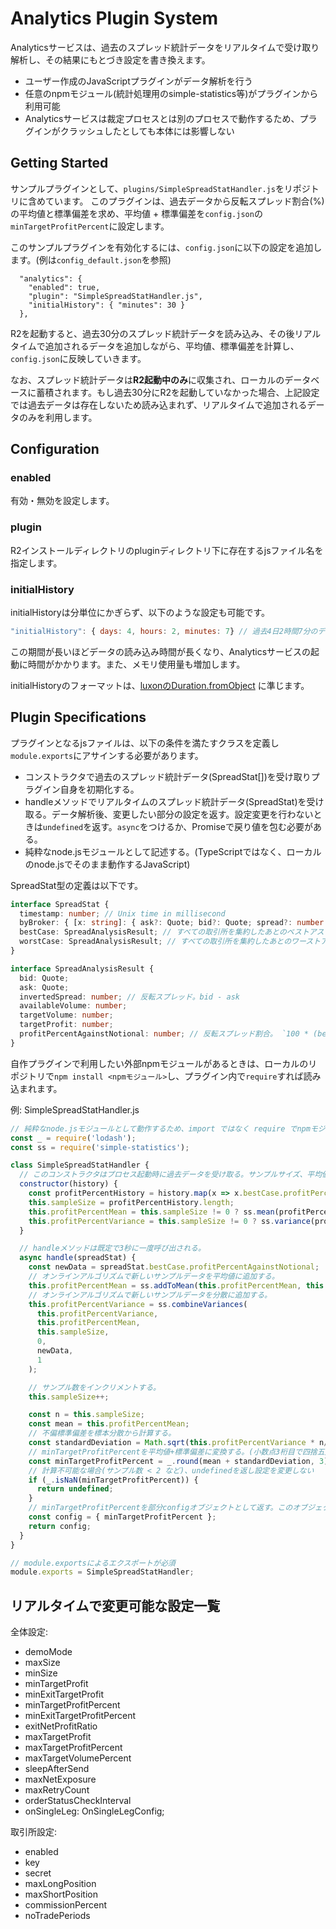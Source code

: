 # Analytics Plugin System

Analyticsサービスは、過去のスプレッド統計データをリアルタイムで受け取り解析し、その結果にもとづき設定を書き換えます。

- ユーザー作成のJavaScriptプラグインがデータ解析を行う
- 任意のnpmモジュール(統計処理用のsimple-statistics等)がプラグインから利用可能
- Analyticsサービスは裁定プロセスとは別のプロセスで動作するため、プラグインがクラッシュしたとしても本体には影響しない

## Getting Started

サンプルプラグインとして、`plugins/SimpleSpreadStatHandler.js`をリポジトリに含めています。
このプラグインは、過去データから反転スプレッド割合(%)の平均値と標準偏差を求め、平均値 + 標準偏差を`config.json`の`minTargetProfitPercent`に設定します。

このサンプルプラグインを有効化するには、`config.json`に以下の設定を追加します。(例は`config_default.json`を参照)

```
  "analytics": {
    "enabled": true,
    "plugin": "SimpleSpreadStatHandler.js",
    "initialHistory": { "minutes": 30 }
  },
```

R2を起動すると、過去30分のスプレッド統計データを読み込み、その後リアルタイムで追加されるデータを追加しながら、平均値、標準偏差を計算し、`config.json`に反映していきます。

なお、スプレッド統計データは**R2起動中のみ**に収集され、ローカルのデータベースに蓄積されます。もし過去30分にR2を起動していなかった場合、上記設定では過去データは存在しないため読み込まれず、リアルタイムで追加されるデータのみを利用します。

## Configuration

### enabled

有効・無効を設定します。

### plugin

R2インストールディレクトリのpluginディレクトリ下に存在するjsファイル名を指定します。

### initialHistory

initialHistoryは分単位にかぎらず、以下のような設定も可能です。

```javascript
"initialHistory": { days: 4, hours: 2, minutes: 7} // 過去4日2時間7分のデータを読み込む
```

この期間が長いほどデータの読み込み時間が長くなり、Analyticsサービスの起動に時間がかかります。また、メモリ使用量も増加します。

initialHistoryのフォーマットは、[luxonのDuration.fromObject](https://moment.github.io/luxon/docs/class/src/duration.js~Duration.html) に準じます。

## Plugin Specifications

プラグインとなるjsファイルは、以下の条件を満たすクラスを定義し`module.exports`にアサインする必要があります。

- コンストラクタで過去のスプレッド統計データ(SpreadStat[])を受け取りプラグイン自身を初期化する。
- handleメソッドでリアルタイムのスプレッド統計データ(SpreadStat)を受け取る。データ解析後、変更したい部分の設定を返す。設定変更を行わないときは`undefined`を返す。`async`をつけるか、Promiseで戻り値を包む必要がある。
- 純粋なnode.jsモジュールとして記述する。(TypeScriptではなく、ローカルのnode.jsでそのまま動作するJavaScript)

SpreadStat型の定義は以下です。

```typescript
interface SpreadStat {
  timestamp: number; // Unix time in millisecond
  byBroker: { [x: string]: { ask?: Quote; bid?: Quote; spread?: number } }; // 各ブローカー(取引所)ごとのベストアスク、ベストビッド、スプレッド
  bestCase: SpreadAnalysisResult; // すべての取引所を集約したあとのベストアスク、ベストビッド等の情報。
  worstCase: SpreadAnalysisResult; // すべての取引所を集約したあとのワーストアスク、ワーストビッド等の情報。
}

interface SpreadAnalysisResult {
  bid: Quote;
  ask: Quote;
  invertedSpread: number; // 反転スプレッド。bid - ask
  availableVolume: number; 
  targetVolume: number;
  targetProfit: number;
  profitPercentAgainstNotional: number; // 反転スプレッド割合。 `100 * (best bid - best ask) / (best bidとbest ask の平均値)`
}
```

自作プラグインで利用したい外部npmモジュールがあるときは、ローカルのリポジトリで`npm install <npmモジュール>`し、プラグイン内で`require`すれば読み込まれます。

例: SimpleSpreadStatHandler.js

```javascript
// 純粋なnode.jsモジュールとして動作するため、import ではなく require でnpmモジュールをロードする。
const _ = require('lodash');
const ss = require('simple-statistics');

class SimpleSpreadStatHandler {
  // このコンストラクタはプロセス起動時に過去データを受け取る。サンプルサイズ、平均値、分散を初期化する。
  constructor(history) {
    const profitPercentHistory = history.map(x => x.bestCase.profitPercentAgainstNotional);
    this.sampleSize = profitPercentHistory.length;
    this.profitPercentMean = this.sampleSize != 0 ? ss.mean(profitPercentHistory) : 0;
    this.profitPercentVariance = this.sampleSize != 0 ? ss.variance(profitPercentHistory) : 0;
  }

  // handleメソッドは既定で3秒に一度呼び出される。
  async handle(spreadStat) {
    const newData = spreadStat.bestCase.profitPercentAgainstNotional;
    // オンラインアルゴリズムで新しいサンプルデータを平均値に追加する。
    this.profitPercentMean = ss.addToMean(this.profitPercentMean, this.sampleSize, newData);
    // オンラインアルゴリズムで新しいサンプルデータを分散に追加する。
    this.profitPercentVariance = ss.combineVariances(
      this.profitPercentVariance,
      this.profitPercentMean,
      this.sampleSize,
      0,
      newData,
      1
    );

    // サンプル数をインクリメントする。
    this.sampleSize++;

    const n = this.sampleSize;
    const mean = this.profitPercentMean;
    // 不偏標準偏差を標本分散から計算する。
    const standardDeviation = Math.sqrt(this.profitPercentVariance * n/(n-1));
    // minTargetProfitPercentを平均値+標準偏差に変換する。(小数点3桁目で四捨五入)
    const minTargetProfitPercent = _.round(mean + standardDeviation, 3);
    // 計算不可能な場合(サンプル数 < 2 など)、undefinedを返し設定を変更しない
    if (_.isNaN(minTargetProfitPercent)) {
      return undefined;
    }
    // minTargetProfitPercentを部分configオブジェクトとして返す。このオブジェクトがconfigにマージされる。
    const config = { minTargetProfitPercent };
    return config;
  }
}

// module.exportsによるエクスポートが必須
module.exports = SimpleSpreadStatHandler;
```

## リアルタイムで変更可能な設定一覧

全体設定:
- demoMode
- maxSize
- minSize
- minTargetProfit
- minExitTargetProfit
- minTargetProfitPercent
- minExitTargetProfitPercent
- exitNetProfitRatio
- maxTargetProfit
- maxTargetProfitPercent
- maxTargetVolumePercent
- sleepAfterSend
- maxNetExposure
- maxRetryCount
- orderStatusCheckInterval
- onSingleLeg: OnSingleLegConfig;

  
取引所設定:
- enabled
- key
- secret
- maxLongPosition
- maxShortPosition
- commissionPercent
- noTradePeriods
